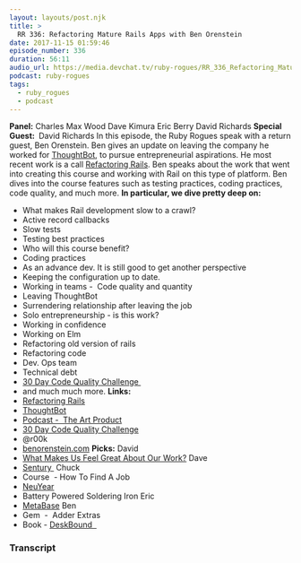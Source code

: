 ```yaml
---
layout: layouts/post.njk
title: >
  RR 336: Refactoring Mature Rails Apps with Ben Orenstein
date: 2017-11-15 01:59:46
episode_number: 336
duration: 56:11
audio_url: https://media.devchat.tv/ruby-rogues/RR_336_Refactoring_Mature_Rails_Apps_with_Ben_Orenstein.mp3
podcast: ruby-rogues
tags:
  - ruby_rogues
  - podcast
---
```


**Panel:** Charles Max Wood Dave Kimura Eric Berry David Richards **Special Guest:&nbsp;** David Richards In this episode, the Ruby Rogues speak with a return guest, Ben Orenstein. Ben gives an update on leaving the company he worked for&nbsp;[ThoughtBot](https://thoughtbot.com), to pursue entrepreneurial aspirations. He most recent work is a call [Refactoring Rails](https://www.refactoringrails.io/buy). Ben speaks about the work that went into creating this course and working with Rail on this type of platform. Ben dives into the course features such as testing practices, coding practices, code quality, and much more. **In particular, we dive pretty deep on:&nbsp;**

- What makes Rail development slow to a crawl?
- Active record callbacks
- Slow tests
- Testing best practices
- Who will this course benefit?
- Coding practices
- As an advance dev. It is still good to get another perspective
- Keeping the configuration up to date.
- Working in teams -&nbsp; Code quality and quantity
- Leaving ThoughtBot
- Surrendering relationship after leaving the job
- Solo entrepreneurship - is this work?
- Working in confidence
- Working on Elm
- Refactoring old version of rails
- Refactoring code
- Dev. Ops team
- Technical debt
- [30 Day Code Quality Challenge&nbsp;](https://www.codequalitychallenge.com)
- and much much more.
  **Links:&nbsp;**
- [Refactoring Rails](https://www.refactoringrails.io/buy)
- [ThoughtBot](https://thoughtbot.com)
- [Podcast -&nbsp; The Art Product](https://artofproductpodcast.com)
- [30 Day Code Quality Challenge](https://www.codequalitychallenge.com)
- @r00k
- [benorenstein.com](https://benorenstein.com)
  **Picks:** David
- [What Makes Us Feel Great About Our Work?](https://www.youtube.com/watch?v=5aH2Ppjpcho)
  Dave
- [Sentury&nbsp;](https://sentry.io/welcome/)
  Chuck
- Course&nbsp; - How To Find A Job
- [NeuYear](https://www.neuyear.net)
- Battery Powered Soldering Iron
  Eric
- [MetaBase](https://www.metabase.com)
  Ben
- Gem&nbsp; -&nbsp; Adder Extras
- Book - [DeskBound &nbsp;](https://www.amazon.com/Deskbound-Standing-Up-Sitting-World/dp/1628600586)

### Transcript
